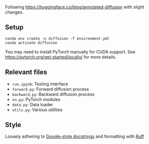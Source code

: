 Following https://huggingface.co/blog/annotated-diffusion with slight changes.

## Setup
```
conda env create -n diffusion -f environment.yml
conda activate diffusion
```
You may need to install PyTorch manually for CUDA support. See https://pytorch.org/get-started/locally/ for more details.

## Relevant files
- `run.ipynb`: Testing interface
- `forward.py`: Forward diffusion process
- `backward.py`: Backward diffusion process
- `nn.py`: PyTorch modules
- `data.py`: Data loader
- `utils.py`: Various utilities

## Style
Loosely adhering to [Google-style docstrings](https://sphinxcontrib-napoleon.readthedocs.io/en/latest/example_google.html) and formatting with [Ruff](https://marketplace.visualstudio.com/items?itemName=charliermarsh.ruff)